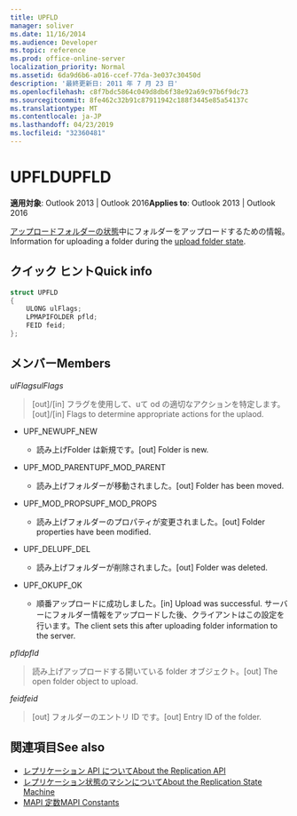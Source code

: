 ```yaml
---
title: UPFLD
manager: soliver
ms.date: 11/16/2014
ms.audience: Developer
ms.topic: reference
ms.prod: office-online-server
localization_priority: Normal
ms.assetid: 6da9d6b6-a016-ccef-77da-3e037c30450d
description: '最終更新日: 2011 年 7 月 23 日'
ms.openlocfilehash: c8f7bdc5864c049d8db6f38e92a69c97b6f9dc73
ms.sourcegitcommit: 8fe462c32b91c87911942c188f3445e85a54137c
ms.translationtype: MT
ms.contentlocale: ja-JP
ms.lasthandoff: 04/23/2019
ms.locfileid: "32360481"
---
```

# <a name="upfld"></a><span data-ttu-id="5f034-103">UPFLD</span><span class="sxs-lookup"><span data-stu-id="5f034-103">UPFLD</span></span>

<span data-ttu-id="5f034-104">**適用対象**: Outlook 2013 | Outlook 2016</span><span class="sxs-lookup"><span data-stu-id="5f034-104">**Applies to**: Outlook 2013 | Outlook 2016</span></span> 
  
<span data-ttu-id="5f034-105">[アップロードフォルダーの状態](upload-folder-state.md)中にフォルダーをアップロードするための情報。</span><span class="sxs-lookup"><span data-stu-id="5f034-105">Information for uploading a folder during the [upload folder state](upload-folder-state.md).</span></span>
  
## <a name="quick-info"></a><span data-ttu-id="5f034-106">クイック ヒント</span><span class="sxs-lookup"><span data-stu-id="5f034-106">Quick info</span></span>

```cpp
struct UPFLD 
{ 
    ULONG ulFlags; 
    LPMAPIFOLDER pfld; 
    FEID feid; 
}; 

```

## <a name="members"></a><span data-ttu-id="5f034-107">メンバー</span><span class="sxs-lookup"><span data-stu-id="5f034-107">Members</span></span>

<span data-ttu-id="5f034-108">_ulFlags_</span><span class="sxs-lookup"><span data-stu-id="5f034-108">_ulFlags_</span></span>
  
>  <span data-ttu-id="5f034-109">[out]/[in] フラグを使用して、uて od の適切なアクションを特定します。</span><span class="sxs-lookup"><span data-stu-id="5f034-109">[out]/[in] Flags to determine appropriate actions for the uplaod.</span></span> 
    
  - <span data-ttu-id="5f034-110">UPF_NEW</span><span class="sxs-lookup"><span data-stu-id="5f034-110">UPF_NEW</span></span>
    
    - <span data-ttu-id="5f034-111">読み上げFolder は新規です。</span><span class="sxs-lookup"><span data-stu-id="5f034-111">[out] Folder is new.</span></span>
    
  - <span data-ttu-id="5f034-112">UPF_MOD_PARENT</span><span class="sxs-lookup"><span data-stu-id="5f034-112">UPF_MOD_PARENT</span></span>
    
    - <span data-ttu-id="5f034-113">読み上げフォルダーが移動されました。</span><span class="sxs-lookup"><span data-stu-id="5f034-113">[out] Folder has been moved.</span></span>
    
  - <span data-ttu-id="5f034-114">UPF_MOD_PROPS</span><span class="sxs-lookup"><span data-stu-id="5f034-114">UPF_MOD_PROPS</span></span>
    
    - <span data-ttu-id="5f034-115">読み上げフォルダーのプロパティが変更されました。</span><span class="sxs-lookup"><span data-stu-id="5f034-115">[out] Folder properties have been modified.</span></span>
    
  - <span data-ttu-id="5f034-116">UPF_DEL</span><span class="sxs-lookup"><span data-stu-id="5f034-116">UPF_DEL</span></span>
    
    - <span data-ttu-id="5f034-117">読み上げフォルダーが削除されました。</span><span class="sxs-lookup"><span data-stu-id="5f034-117">[out] Folder was deleted.</span></span>
    
  - <span data-ttu-id="5f034-118">UPF_OK</span><span class="sxs-lookup"><span data-stu-id="5f034-118">UPF_OK</span></span>
    
    - <span data-ttu-id="5f034-119">順番アップロードに成功しました。</span><span class="sxs-lookup"><span data-stu-id="5f034-119">[in] Upload was successful.</span></span> <span data-ttu-id="5f034-120">サーバーにフォルダー情報をアップロードした後、クライアントはこの設定を行います。</span><span class="sxs-lookup"><span data-stu-id="5f034-120">The client sets this after uploading folder information to the server.</span></span>
    
<span data-ttu-id="5f034-121">_pfld_</span><span class="sxs-lookup"><span data-stu-id="5f034-121">_pfld_</span></span>
  
> <span data-ttu-id="5f034-122">読み上げアップロードする開いている folder オブジェクト。</span><span class="sxs-lookup"><span data-stu-id="5f034-122">[out] The open folder object to upload.</span></span>
    
<span data-ttu-id="5f034-123">_feid_</span><span class="sxs-lookup"><span data-stu-id="5f034-123">_feid_</span></span>
  
> <span data-ttu-id="5f034-124">[out] フォルダーのエントリ ID です。</span><span class="sxs-lookup"><span data-stu-id="5f034-124">[out] Entry ID of the folder.</span></span>
    
## <a name="see-also"></a><span data-ttu-id="5f034-125">関連項目</span><span class="sxs-lookup"><span data-stu-id="5f034-125">See also</span></span>

- [<span data-ttu-id="5f034-126">レプリケーション API について</span><span class="sxs-lookup"><span data-stu-id="5f034-126">About the Replication API</span></span>](about-the-replication-api.md) 
- [<span data-ttu-id="5f034-127">レプリケーション状態のマシンについて</span><span class="sxs-lookup"><span data-stu-id="5f034-127">About the Replication State Machine</span></span>](about-the-replication-state-machine.md)
- [<span data-ttu-id="5f034-128">MAPI 定数</span><span class="sxs-lookup"><span data-stu-id="5f034-128">MAPI Constants</span></span>](mapi-constants.md)

